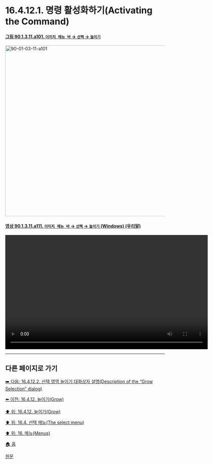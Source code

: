 # 16.4.12.1. 명령 활성화하기(Activating the Command)

<a id="90-01-03-11-a101"></a>

#### [그림 90.1.3.11.a101. `이미지 메뉴 바` → `선택` → `늘이기`](./90-01-03-11-grow.md#90-01-03-11-a101)
<img width="934" height="539" alt="90-01-03-11-a101" src="https://github.com/user-attachments/assets/698a0b32-5ffc-405f-96dc-d8b58acb553a" />

<a id="90-01-03-11-a111"></a>

#### [영상 90.1.3.11.a111. `이미지 메뉴 바` → `선택` → `늘이기` (Windows) (우리말)](./90-01-03-11-grow.md#90-01-03-11-a111)
<video controls="controls" width="640" height="360" src="https://github.com/user-attachments/assets/a28fe2b5-c3aa-4a54-80a9-2fbb0a3fe7a3"></video>

***

## 다른 페이지로 가기

[➡️ 다음: 16.4.12.2. 선택 영역 늘이기 대화상자 설명(Description of the “Grow Selection” dialog)](./16-04-12-02-description_of_the_grow_selection_dialog.md)

[⬅️ 이전: 16.4.12. 늘이기(Grow)](./16-04-12-00-grow.md)

[⬆️ 위: 16.4.12. 늘이기(Grow)](./16-04-12-00-grow.md)

[⬆️ 위: 16.4. 선택 메뉴(The select menu)](./16-04-00-the-select-menu.md)

[⬆️ 위: 16. 메뉴(Menus)](./16-00-menus.md)

[🏠 홈](./00-home.md)

[원문](https://docs.gimp.org/2.10/ko/gimp-selection-grow.html#idm24953)